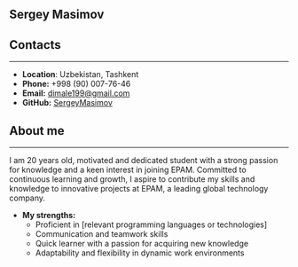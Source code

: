 ## **Sergey Masimov**
## **Contacts**
***  

* **Location**: Uzbekistan, Tashkent
* **Phone:** +998 (90) 007-76-46
* **Email:** dimale199@gmail.com
* **GitHub:** [SergeyMasimov](https://github.com/SergeyMasimov)  

## **About me**
***

<p>I am 20 years old, motivated and dedicated student with a strong passion for knowledge and a keen interest in joining EPAM. Committed to continuous learning and growth, I aspire to contribute my skills and knowledge to innovative projects at EPAM, a leading global technology company. </p>  


* **My strengths:**
    -  Proficient in [relevant programming languages or technologies]
    -  Сommunication and teamwork skills
    -  Quick learner with a passion for acquiring new knowledge
    -  Adaptability and flexibility in dynamic work environments